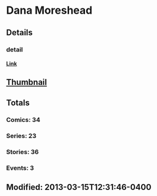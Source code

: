 # Dana  Moreshead 
## Details
### detail
#### [Link](http://marvel.com/comics/creators/2103/dana_moreshead?utm_campaign=apiRef&utm_source=225578a89fc76f3d20fbffda5d17a88d)
## [Thumbnail](http://i.annihil.us/u/prod/marvel/i/mg/b/40/image_not_available.jpg)
## Totals
### Comics: 34
### Series: 23
### Stories: 36
### Events: 3
## Modified: 2013-03-15T12:31:46-0400
